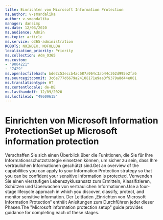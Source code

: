 ```yaml
---
title: Einrichten von Microsoft Information Protection
ms.author: v-smandalika
author: v-smandalika
manager: dansimp
ms.date: 12/03/2020
ms.audience: Admin
ms.topic: article
ms.service: o365-administration
ROBOTS: NOINDEX, NOFOLLOW
localization_priority: Priority
ms.collection: Adm_O365
ms.custom:
- "9004221"
- "7429"
ms.openlocfilehash: bde2c53eccb4ac687a064c3ab44c362d995e2fa6
ms.sourcegitcommit: 3c6e777d6679a24108171e9aa3f9379a8d44e001
ms.translationtype: HT
ms.contentlocale: de-DE
ms.lasthandoff: 12/09/2020
ms.locfileid: "49609615"
---
```

# <a name="set-up-microsoft-information-protection"></a><span data-ttu-id="9aa6b-102">Einrichten von Microsoft Information Protection</span><span class="sxs-lookup"><span data-stu-id="9aa6b-102">Set up Microsoft information protection</span></span>

<span data-ttu-id="9aa6b-103">Verschaffen Sie sich einen Überblick über die Funktionen, die Sie für Ihre Informationsschutzstrategie einsetzen können, um sicher zu sein, dass Ihre vertraulichen Informationen geschützt sind.</span><span class="sxs-lookup"><span data-stu-id="9aa6b-103">Get an overview of the capabilities you can apply to your Information Protection strategy so that you can be confident your sensitive information is protected.</span></span> <span data-ttu-id="9aa6b-104">Verwenden Sie einen vierstufigen Lebenszyklusansatz zum Ermitteln, Klassifizieren, Schützen und Überwachen von vertraulichen Informationen.</span><span class="sxs-lookup"><span data-stu-id="9aa6b-104">Use a four-stage lifecycle approach in which you discover, classify, protect, and monitor sensitive information.</span></span> <span data-ttu-id="9aa6b-105">Der Leitfaden „Einrichten von Microsoft Information Protection“ enthält Anleitungen zum Durchführen jeder dieser Phasen.</span><span class="sxs-lookup"><span data-stu-id="9aa6b-105">The "Microsoft information protection setup" guide provides guidance for completing each of these stages.</span></span>
